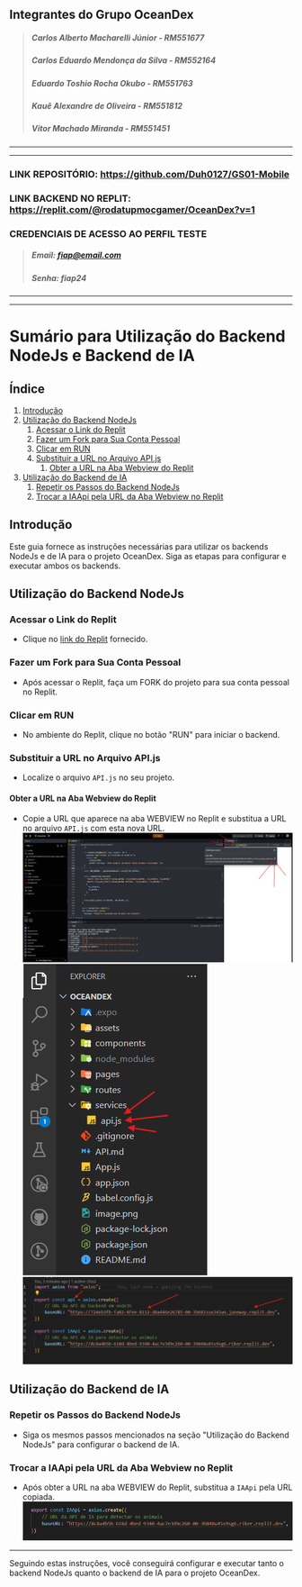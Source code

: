## Integrantes do Grupo OceanDex
> ##### Carlos Alberto Macharelli Júnior - RM551677
> ##### Carlos Eduardo Mendonça da Silva - RM552164
> ##### Eduardo Toshio Rocha Okubo - RM551763
> ##### Kauê Alexandre de Oliveira - RM551812
> ##### Vitor Machado Miranda - RM551451
---
---
### LINK REPOSITÓRIO: https://github.com/Duh0127/GS01-Mobile
### LINK BACKEND NO REPLIT: https://replit.com/@rodatupmocgamer/OceanDex?v=1
### CREDENCIAIS DE ACESSO AO PERFIL TESTE
> ##### Email: fiap@email.com
> ##### Senha: fiap24
---
---

# Sumário para Utilização do Backend NodeJs e Backend de IA

## Índice
1. [Introdução](#introdução)
2. [Utilização do Backend NodeJs](#utilização-do-backend-nodejs)
   1. [Acessar o Link do Replit](#acessar-o-link-do-replit)
   2. [Fazer um Fork para Sua Conta Pessoal](#fazer-um-fork-para-sua-conta-pessoal)
   3. [Clicar em RUN](#clicar-em-run)
   4. [Substituir a URL no Arquivo API.js](#substituir-a-url-no-arquivo-apijs)
      1. [Obter a URL na Aba Webview do Replit](#obter-a-url-na-aba-webview-do-replit)
3. [Utilização do Backend de IA](#utilização-do-backend-de-ia)
   1. [Repetir os Passos do Backend NodeJs](#repetir-os-passos-do-backend-nodejs)
   2. [Trocar a IAApi pela URL da Aba Webview no Replit](#trocar-a-iaapi-pela-url-da-aba-webview-no-replit)

## Introdução
Este guia fornece as instruções necessárias para utilizar os backends NodeJs e de IA para o projeto OceanDex. Siga as etapas para configurar e executar ambos os backends.

## Utilização do Backend NodeJs
### Acessar o Link do Replit
- Clique no [link do Replit](https://replit.com/@rodatupmocgamer/OceanDex?v=1) fornecido.

### Fazer um Fork para Sua Conta Pessoal
- Após acessar o Replit, faça um FORK do projeto para sua conta pessoal no Replit.

### Clicar em RUN
- No ambiente do Replit, clique no botão "RUN" para iniciar o backend.

### Substituir a URL no Arquivo API.js
- Localize o arquivo `API.js` no seu projeto.

#### Obter a URL na Aba Webview do Replit
- Copie a URL que aparece na aba WEBVIEW no Replit e substitua a URL no arquivo `API.js` com esta nova URL.
![Explicação URL](image.png)
![alt text](image-1.png)
![alt text](image-2.png)

## Utilização do Backend de IA
### Repetir os Passos do Backend NodeJs
- Siga os mesmos passos mencionados na seção "Utilização do Backend NodeJs" para configurar o backend de IA.

### Trocar a IAApi pela URL da Aba Webview no Replit
- Após obter a URL na aba WEBVIEW do Replit, substitua a `IAApi` pela URL copiada.
![alt text](image-3.png)

---

Seguindo estas instruções, você conseguirá configurar e executar tanto o backend NodeJs quanto o backend de IA para o projeto OceanDex.

